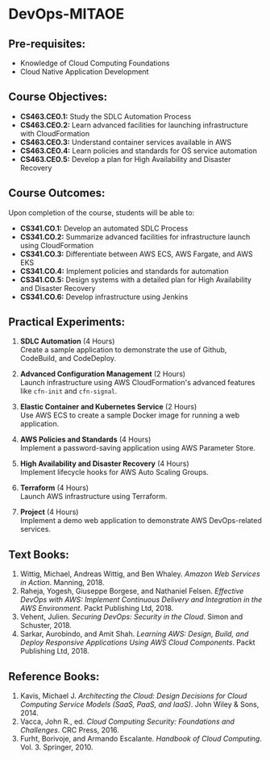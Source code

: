 # DevOps-MITAOE

## Pre-requisites:
- Knowledge of Cloud Computing Foundations
- Cloud Native Application Development

## Course Objectives:
- **CS463.CEO.1:** Study the SDLC Automation Process
- **CS463.CEO.2:** Learn advanced facilities for launching infrastructure with CloudFormation
- **CS463.CEO.3:** Understand container services available in AWS
- **CS463.CEO.4:** Learn policies and standards for OS service automation
- **CS463.CEO.5:** Develop a plan for High Availability and Disaster Recovery

## Course Outcomes:
Upon completion of the course, students will be able to:
- **CS341.CO.1:** Develop an automated SDLC Process
- **CS341.CO.2:** Summarize advanced facilities for infrastructure launch using CloudFormation
- **CS341.CO.3:** Differentiate between AWS ECS, AWS Fargate, and AWS EKS
- **CS341.CO.4:** Implement policies and standards for automation
- **CS341.CO.5:** Design systems with a detailed plan for High Availability and Disaster Recovery
- **CS341.CO.6:** Develop infrastructure using Jenkins

## Practical Experiments:
1. **SDLC Automation** (4 Hours)  
   Create a sample application to demonstrate the use of Github, CodeBuild, and CodeDeploy.
   
2. **Advanced Configuration Management** (2 Hours)  
   Launch infrastructure using AWS CloudFormation's advanced features like `cfn-init` and `cfn-signal`.
   
3. **Elastic Container and Kubernetes Service** (2 Hours)  
   Use AWS ECS to create a sample Docker image for running a web application.
   
4. **AWS Policies and Standards** (4 Hours)  
   Implement a password-saving application using AWS Parameter Store.
   
5. **High Availability and Disaster Recovery** (4 Hours)  
   Implement lifecycle hooks for AWS Auto Scaling Groups.
   
6. **Terraform** (4 Hours)  
   Launch AWS infrastructure using Terraform.
   
7. **Project** (4 Hours)  
   Implement a demo web application to demonstrate AWS DevOps-related services.

## Text Books:
1. Wittig, Michael, Andreas Wittig, and Ben Whaley. *Amazon Web Services in Action*. Manning, 2018.
2. Raheja, Yogesh, Giuseppe Borgese, and Nathaniel Felsen. *Effective DevOps with AWS: Implement Continuous Delivery and Integration in the AWS Environment*. Packt Publishing Ltd, 2018.
3. Vehent, Julien. *Securing DevOps: Security in the Cloud*. Simon and Schuster, 2018.
4. Sarkar, Aurobindo, and Amit Shah. *Learning AWS: Design, Build, and Deploy Responsive Applications Using AWS Cloud Components*. Packt Publishing Ltd, 2018.

## Reference Books:
1. Kavis, Michael J. *Architecting the Cloud: Design Decisions for Cloud Computing Service Models (SaaS, PaaS, and IaaS)*. John Wiley & Sons, 2014.
2. Vacca, John R., ed. *Cloud Computing Security: Foundations and Challenges*. CRC Press, 2016.
3. Furht, Borivoje, and Armando Escalante. *Handbook of Cloud Computing*. Vol. 3. Springer, 2010.
